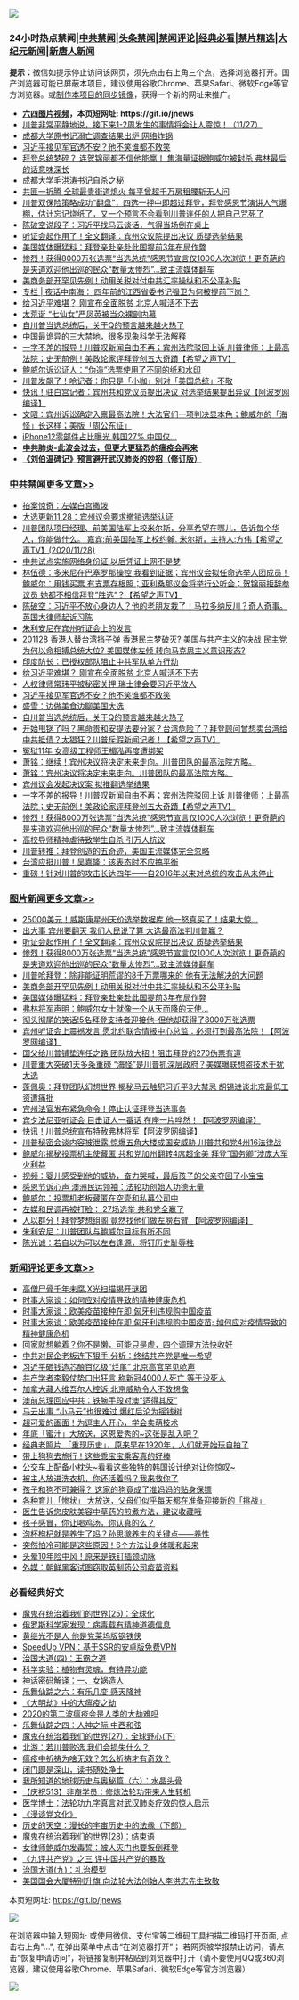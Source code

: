 ![](https://raw.githubusercontent.com/fqnews/bnews/master/64photo/fqnews-qr.jpg)

<div id="tt">
<h3>24小时热点禁闻|<a href="#%E4%B8%AD%E5%85%B1%E7%A6%81%E9%97%BB%E6%9B%B4%E5%A4%9A%E6%96%87%E7%AB%A0">中共禁闻</a>|<a href="#%E5%9B%BE%E7%89%87%E6%96%B0%E9%97%BB%E6%9B%B4%E5%A4%9A%E6%96%87%E7%AB%A0">头条禁闻</a>|<a href="#%E6%96%B0%E9%97%BB%E8%AF%84%E8%AE%BA%E6%9B%B4%E5%A4%9A%E6%96%87%E7%AB%A0">禁闻评论|<a href="#%E5%BF%85%E7%9C%8B%E7%BB%8F%E5%85%B8%E5%A5%BD%E6%96%87">经典必看|<a href="/video.md#%E7%A6%81%E7%89%87%E7%B2%BE%E9%80%89">禁片精选</a>|<a href="https://github.com/fqnews/djy/blob/master/gb/nf1351518.md#1">大纪元新闻</a>|<a href="https://github.com/fqnews/ntdtv/blob/master/gb/prog204.md#1">新唐人新闻</a></h3>
<div><b>提示：</b>微信如提示停止访问该网页，须先点击右上角三个点，选择浏览器打开。国产浏览器可能已屏蔽本项目，建议使用谷歌Chrome、苹果Safari、微软Edge等官方浏览器。或<a href="https://github.com/fqnews/bnews/blob/master/%E5%88%B6%E4%BD%9Cgit%E7%A6%81%E9%97%BB%E9%95%9C%E5%83%8F.md">制作本项目的同步镜像</a>，获得一个新的网址来推广。</div>
<ul>
<li><b><a href="http://d1.bdrive.tk/64.mp4" target="_blank">六四图片视频</a>，本页短网址: https://git.io/jnews</b></li>
<li><a href="/bannedvideo/20201128/1438389.md">川普非常平静地说，接下来1-2周发生的事情将会让人震惊！（11/27）</a></li>
<li><a href="/cbnews/20201128/1438362.md">成都大学原书记溺亡调查结果出炉 网络炸锅</a></li>
<li><a href="/cbnews/20201128/1438620.md">习近平接见军官透不安？他不笑谁都不敢笑</a></li>
<li><a href="/cnnews/20201128/1438295.md">拜登总统梦碎？ 连贺锦丽都不信他能赢！ 集海量证据鲍威尔被封杀 弗林最后的话意味深长</a></li>
<li><a href="/renquan/20201127/1438258.md">成都大学毛洪涛书记自杀之秘</a></li>
<li><a href="/cnnews/hknews/20201128/1438534.md">共匪一折腾 全球最贵街道熄火 每平曾超千万房租腰斩无人问</a></li>
<li><a href="/bannedvideo/20201128/1438359.md">川普双保险策略成功“翻盘”，四选一押中即超过拜登，拜登感恩节演讲人气爆棚，估计忘记烧纸了，又一个预言不会看到川普连任的人把自己咒死了</a></li>
<li><a href="/cbnews/20201128/1438329.md">陈破空说段子：习近平找马云谈话，气得当场倒在桌上</a></li>
<li><a href="/topimagenews/20201128/1438585.md">听证会起作用了！全文翻译：宾州众议院提出决议 质疑选举结果</a></li>
<li><a href="/topimagenews/20201128/1438282.md">美国媒体曝猛料：拜登亲赴亲赴此国提前3年布局作弊</a></li>
<li><a href="/comments/20201128/1438507.md">惨烈！获得8000万张选票“当选总统”感恩节宣言仅1000人次浏览！更奇葩的是夹道欢迎他出巡的民众“数量太惨烈”…致主流媒体翻车</a></li>
<li><a href="/topimagenews/20201128/1438318.md">美商务部开罕见先例！动用关税对付中共汇率操纵和不公平补贴</a></li>
<li><a href="/cbnews/20201128/1438371.md">专栏 | 夜话中南海： 四年前的江西省委书记强卫为何被提前下岗？</a></li>
<li><a href="/cbnews/20201128/1438644.md">给习近平难堪？ 刚宣布全面脱贫 北京人喊活不下去</a></li>
<li><a href="/lifebaike/20201128/1438391.md">太荒诞 “七仙女”严凤英被当众裸剖内幕</a></li>
<li><a href="/cbnews/20201128/1438532.md">自川普当选总统后，关于Q的预言越来越火热了</a></li>
<li><a href="/comments/20201128/1438278.md">中国最诡异的三大禁地，很多现象科学无法解释</a></li>
<li><a href="/cbnews/20201128/1438517.md">一字不差的报导！川普叹新闻自由不再；宾州法院驳回上诉  川普律师：上最高法院；史无前例！美政论家评拜登创五大奇蹟【希望之声TV】</a></li>
<li><a href="/cbnews/20201128/1438316.md">鲍威尔诉讼证人：“伪造”选票使用了不同的纸和水印</a></li>
<li><a href="/cnnews/20201128/1438294.md">川普发飙了！呛记者：你只是「小咖」别对「美国总统」不敬</a></li>
<li><a href="/cnnews/20201128/1438488.md">快讯！驻白宫记者：宾州共和党议员提出决议 对选举结果提出异议【阿波罗网编译】</a></li>
<li><a href="/cbnews/20201128/1438443.md">文昭：宾州诉讼确定入禀最高法院！大法官们一项判决显本色；鲍威尔的「海怪」长这样；美版「周公东征」</a></li>
<li><a href="/cnnews/20201128/1438615.md">iPhone12零部件占比曝光 韩国27% 中国仅…</a></li>
<li><b><a href="/comments/20200211/1275071.md" target="_blank">中共肺炎-此波会过去，但更大更猛烈的瘟疫会再来</a></b></li>
<li><b><a href="/comments/20200207/1272816.md" target="_blank">《刘伯温碑记》预言避开武汉肺炎的妙招（修订版）</a></b></li>
</ul>
</div>

<div class="catlist">
<h3><a href="/cbnews/" target="_blank">中共禁闻</a><span><a href="/cbnews/" target="_blank" rel="nofollow">更多文章>></a></span></h3>
<ul>
<li><a href="/cbnews/20201128/1438786.md" target="_blank">拍案惊奇：左媒白宫撒泼</a></li>
<li><a href="/cbnews/20201128/1438748.md" target="_blank">大选更新11.28：宾州议会要求撤销选举认证</a></li>
<li><a href="/cbnews/20201128/1438710.md" target="_blank">川普团队项目经理、前美国陆军上校米尔斯，分享希望在哪儿，告诉每个华人，你能做什么。 嘉宾:前美国陆军上校约翰. 米尔斯，主持人:方伟【希望之声TV】(2020/11/28)</a></li>
<li><a href="/cbnews/20201128/1438700.md" target="_blank">中共试点实施网络身份证 以后凭证上网不是梦</a></li>
<li><a href="/cbnews/20201128/1438698.md" target="_blank">林伍德：多米尼在巴塞罗那操控 我看到证据；宾州议会拟任命选举人团成员！鲍威尔：用钱买票 有支票存根照；亚利桑那议会将举行公听会；贺锦丽拒辞参议员 她都不相信拜登”胜选&#8221;？【希望之声TV】</a></li>
<li><a href="/cbnews/20201128/1438694.md" target="_blank">陈破空：习近平不放心身边人？他的老朋友栽了！马拉多纳反川？奇人奇事。英国大律师起诉习陈</a></li>
<li><a href="/cbnews/20201128/1438691.md" target="_blank">朱利安尼在宾州听证会上的发言</a></li>
<li><a href="/cbnews/20201128/1438681.md" target="_blank">201128 香港人替台湾挡子弹 香港民主梦破灭? 美国与共产主义的决战 民主党为何以命相搏总统大位? 美国媒体左倾 转向马克思主义意识形态?</a></li>
<li><a href="/cbnews/20201128/1438658.md" target="_blank">印度防长：已授权部队阻止中共军队单方行动</a></li>
<li><a href="/cbnews/20201128/1438644.md" target="_blank">给习近平难堪？ 刚宣布全面脱贫 北京人喊活不下去</a></li>
<li><a href="/cbnews/20201128/1438621.md" target="_blank">人权律师常玮平被秘密关押 瑞士律会要习近平放人</a></li>
<li><a href="/cbnews/20201128/1438620.md" target="_blank">习近平接见军官透不安？他不笑谁都不敢笑</a></li>
<li><a href="/cbnews/20201128/1438596.md" target="_blank">盛雪：边做美食边聊美国大选</a></li>
<li><a href="/cbnews/20201128/1438532.md" target="_blank">自川普当选总统后，关于Q的预言越来越火热了</a></li>
<li><a href="/cbnews/20201128/1438582.md" target="_blank">开始甩锅了吗？黑命贵和安提法要分家？台湾危险了？拜登顾问曾想卖台湾给中共抵债？太猖狂？川普斥假新闻记者！【希望之声TV】</a></li>
<li><a href="/cbnews/20201128/1438574.md" target="_blank">冤狱11年 女高级工程师王楣泓再度遭绑架</a></li>
<li><a href="/cbnews/20201128/1438572.md" target="_blank">萧铭：继续！宾州决议将决定未来走向。川普团队的最高法院方略。</a></li>
<li><a href="/cbnews/20201128/1438556.md" target="_blank">萧铭：宾州决议将决定未来走向。川普团队的最高法院方略。</a></li>
<li><a href="/cbnews/20201128/1438553.md" target="_blank">宾州议会发起决议案 拟推翻选举结果</a></li>
<li><a href="/cbnews/20201128/1438517.md" target="_blank">一字不差的报导！川普叹新闻自由不再；宾州法院驳回上诉  川普律师：上最高法院；史无前例！美政论家评拜登创五大奇蹟【希望之声TV】</a></li>
<li><a href="/comments/20201128/1438507.md" target="_blank">惨烈！获得8000万张选票“当选总统”感恩节宣言仅1000人次浏览！更奇葩的是夹道欢迎他出巡的民众“数量太惨烈”…致主流媒体翻车</a></li>
<li><a href="/cbnews/20201128/1438496.md" target="_blank">高校导师精神虐待致学生自杀 引万人抗议</a></li>
<li><a href="/cbnews/20201128/1438293.md" target="_blank">川普转推：拜登创造的五奇迹，美国主流媒体完全忽略</a></li>
<li><a href="/cbnews/20201128/1438396.md" target="_blank">台湾应挺川普！吴嘉隆：该表态时不应搞平衡</a></li>
<li><a href="/cbnews/20201128/1438395.md" target="_blank">重磅！针对川普的攻击长达四年——自2016年以来对总统的攻击从未停止</a></li>

</ul>
</div>
<div class="catlist">
<h3><a href="/topimagenews/" target="_blank">图片新闻</a><span><a href="/topimagenews/" target="_blank" rel="nofollow">更多文章>></a></span></h3>
<ul>
<li><a href="/topimagenews/20201128/1438779.md" target="_blank">25000美元！威斯康星州天价选举数据库 他一怒真买了！结果大惊…</a></li>
<li><a href="/topimagenews/20201128/1438742.md" target="_blank">出大事 宾州要翻天 我们人民说了算 大选最高法判川普赢？</a></li>
<li><a href="/topimagenews/20201128/1438585.md" target="_blank">听证会起作用了！全文翻译：宾州众议院提出决议 质疑选举结果</a></li>
<li><a href="/comments/20201128/1438507.md" target="_blank">惨烈！获得8000万张选票“当选总统”感恩节宣言仅1000人次浏览！更奇葩的是夹道欢迎他出巡的民众“数量太惨烈”…致主流媒体翻车</a></li>
<li><a href="/topimagenews/20201128/1438467.md" target="_blank">川普呛拜登：除非能证明荒谬的8千万票哪来的 他有无法解决的大问题</a></li>
<li><a href="/topimagenews/20201128/1438318.md" target="_blank">美商务部开罕见先例！动用关税对付中共汇率操纵和不公平补贴</a></li>
<li><a href="/topimagenews/20201128/1438282.md" target="_blank">美国媒体曝猛料：拜登亲赴亲赴此国提前3年布局作弊</a></li>
<li><a href="/topimagenews/20201127/1438070.md" target="_blank">弗林将军声明：鲍威尔女士就像一个从天而降的天使…</a></li>
<li><a href="/topimagenews/20201127/1438026.md" target="_blank">彻头彻尾的笑话!5名拜登支持者迎接他&#8211;但他却获得了8000万张选票</a></li>
<li><a href="/topimagenews/20201127/1437920.md" target="_blank">宾州听证会上震撼发言 愿北约联合情报中心总监：必须打到最高法院！【阿波罗网编译】</a></li>
<li><a href="/topimagenews/20201126/1437670.md" target="_blank">国父给川普铺垫连任之路 团队放大招！阻击拜登的270伪票有道</a></li>
<li><a href="/topimagenews/20201126/1437615.md" target="_blank">川普重大突破1天多条重磅 “海怪”是川普抓深层政府？美媒曝联想盗技术干扰大选</a></li>
<li><a href="/topimagenews/20201126/1437533.md" target="_blank">蓬佩奥：拜登团队幻想世界 揭秘马云触犯习近平3大禁忌 胡锡进谈北京最低​​工资遭痛批</a></li>
<li><a href="/topimagenews/20201126/1437384.md" target="_blank">宾州法官发布紧急命令！停止认证拜登当选事务</a></li>
<li><a href="/topimagenews/20201126/1437290.md" target="_blank">宾夕法尼亚听证会 目击证人一番话 在座一片哗然！【阿波罗网编译】</a></li>
<li><a href="/topimagenews/20201126/1437210.md" target="_blank">快讯！川普总统宣布特赦弗林将军【阿波罗网编译】</a></li>
<li><a href="/topimagenews/20201126/1437110.md" target="_blank">川普秘密会谈内容被泄露 惊爆五角大楼成国安威胁 川普共和党4州16法律战</a></li>
<li><a href="/topimagenews/20201126/1437096.md" target="_blank">鲍威尔揭秘投票机主使藏匿 共和党加州翻转4席超全美 拜登&#8221;国务卿&#8221;涉庞大军火利益</a></li>
<li><a href="/comments/20201125/1436916.md" target="_blank">视频：婴儿感受到他的威胁，奋力哭喊，最后孩子的父亲夺回了小宝宝</a></li>
<li><a href="/topimagenews/20201125/1436913.md" target="_blank">感恩节诉心声 澳洲民运领袖：法轮功创始人功德无量</a></li>
<li><a href="/topimagenews/20201125/1436851.md" target="_blank">鲍威尔：投票机老板藏匿在空壳和私募公司中</a></li>
<li><a href="/topimagenews/20201125/1436783.md" target="_blank">左媒和民调再被打脸： 27场选举 共和党全赢了</a></li>
<li><a href="/topimagenews/20201125/1436760.md" target="_blank">人以群分！拜登梦想组阁 竟然找他们做左膀右臂 【阿波罗网编译】</a></li>
<li><a href="/topimagenews/20201125/1436675.md" target="_blank">朱利安尼：川普团队与鲍威尔目标有所不同</a></li>
<li><a href="/comments/20201125/1436540.md" target="_blank">陈光诚：若自以为可以左右逢源，将钉历史耻辱柱</a></li>

</ul>
</div>
<div class="catlist">
<h3><a href="/comments/" target="_blank">新闻评论</a><span><a href="/comments/" target="_blank" rel="nofollow">更多文章>></a></span></h3>
<ul>
<li><a href="/comments/20201128/1438783.md" target="_blank">高僧尸骨千年未腐,X光扫描揭开谜团</a></li>
<li><a href="/comments/20201128/1438782.md" target="_blank">时事大家谈：如何应对疫情导致的精神健康危机</a></li>
<li><a href="/comments/20201128/1438781.md" target="_blank">时事大家谈：欧美疫苗接种在即 匈牙利违规购中国疫苗</a></li>
<li><a href="/comments/20201128/1438780.md" target="_blank">时事大家谈：欧美疫苗接种在即 匈牙利违规购中国疫苗; 如何应对疫情导致的精神健康危机</a></li>
<li><a href="/comments/20201128/1438719.md" target="_blank">回家就想躺着？你不是懒，可能只是虚，四个调理方法快收好</a></li>
<li><a href="/comments/20201128/1438714.md" target="_blank">中共对民企老板连下狠手 分析：终结共产党是唯一希望</a></li>
<li><a href="/comments/20201128/1438703.md" target="_blank">习近平砸钱造芯酿百亿级“烂尾” 北京高官罕见呛声</a></li>
<li><a href="/comments/20201128/1438702.md" target="_blank">共产学者李毅仗势口出狂言 称新冠4000人死亡 等于没死人</a></li>
<li><a href="/comments/20201128/1438677.md" target="_blank">加拿大藏人维吾尔人控诉 北京威胁令人不敢想像</a></li>
<li><a href="/comments/20201128/1438670.md" target="_blank">澳前总理回应中共：铁腕手段对澳“适得其反”</a></li>
<li><a href="/comments/20201128/1438647.md" target="_blank">马云出事 “小马云”也很难过 爆红后沦为摇钱树</a></li>
<li><a href="/comments/20201128/1438639.md" target="_blank">超可爱的画面！为逗主人开心，学会卖萌技术</a></li>
<li><a href="/comments/20201128/1438638.md" target="_blank">年底「蜜汁」大放送，这恩爱秀的~这张是乱入吧？</a></li>
<li><a href="/comments/20201128/1438636.md" target="_blank">经典老照片 「重现历史」，原来早在1920年，人们就开始玩自拍了</a></li>
<li><a href="/comments/20201128/1438635.md" target="_blank">带上狗狗去旅行！这些乖宝宝乘客真的好棒</a></li>
<li><a href="/comments/20201128/1438634.md" target="_blank">公交车上配备小枕头~看看这些独特的韩国设计绝对让你惊叹~</a></li>
<li><a href="/comments/20201128/1438633.md" target="_blank">被主人放进洗衣机，你还活着吗？我来救你了</a></li>
<li><a href="/comments/20201128/1438632.md" target="_blank">孩子和狗不可兼得？ 这家的狗竟成了准妈妈的贴身保镖</a></li>
<li><a href="/comments/20201128/1438631.md" target="_blank">各种育儿「惨状」 大放送，父母们似乎每天都在准备迎接新的「挑战」</a></li>
<li><a href="/comments/20201128/1438630.md" target="_blank">医生告诉您皮肤美容中草药的煎煮方法，建议收藏哦</a></li>
<li><a href="/comments/20201128/1438629.md" target="_blank">孩子感冒，你让喝鸡汤，你认真的么？</a></li>
<li><a href="/comments/20201128/1438628.md" target="_blank">泡杯枸杞就是养生了吗？孙思邈养生的关键点——养性</a></li>
<li><a href="/comments/20201128/1438627.md" target="_blank">突然怕冷可能是这些原因！6个方法让身体暖和起来</a></li>
<li><a href="/comments/20201128/1438626.md" target="_blank">头晕10年险中风！原来是铁钉插颈动脉</a></li>
<li><a href="/comments/20201128/1438624.md" target="_blank">外媒：朝鲜黑客试图窃取英制药公司疫苗资料</a></li>

</ul>
</div>

<div class="catlist">
<h3>必看经典好文</h3>
<ul>
<li><a href="/comments/20181017/1014654.md" target="_blank">魔鬼在统治着我们的世界(25)：全球化</a></li>
<li><a href="/cbnews/20200823/1384378.md" target="_blank">俄罗斯科学家发现：病毒载有精神道德信息</a></li>
<li><a href="/lifebaike/20190522/1131765.md" target="_blank">黄继光不是人 他是党莱坞版钢铁侠</a></li>
<li><a href="/cbnews/20191226/1241739.md" target="_blank">SpeedUp VPN：基于SSR的安卓版免费VPN</a></li>
<li><a href="/cbnews/20180310/912637.md" target="_blank">治国大道(四)：王霸之道</a></li>
<li><a href="/comments/20200605/783205.md" target="_blank">科学实验：植物有灵魂，有特异功能</a></li>
<li><a href="/comments/20200609/1342224.md" target="_blank">神话密码解译：一、女娲造人</a></li>
<li><a href="/tculture/20190101/792146.md" target="_blank">乐舞仙踪之六：有乐几变 感天降神</a></li>
<li><a href="/comments/20200203/1269785.md" target="_blank">《大明劫》中的大瘟疫之劫</a></li>
<li><a href="/comments/20200712/1359432.md" target="_blank">2020的第二波瘟疫会是人类的大劫难吗</a></li>
<li><a href="/tculture/20190101/791144.md" target="_blank">乐舞仙踪之四：人神之际 中西和弦</a></li>
<li><a href="/comments/20181224/1052333.md" target="_blank">魔鬼在统治着我们的世界(27)：全球野心(下)</a></li>
<li><a href="/comments/20201112/1430018.md" target="_blank">北游：若川普败选 我们会损失什么？</a></li>
<li><a href="/comments/20200502/1322275.md" target="_blank">瘟疫中祈祷为啥无效？怎么祈祷才有奇效？</a></li>
<li><a href="/tculture/20200803/1373949.md" target="_blank">闭门即是深山，读书随处净土</a></li>
<li><a href="/cbnews/20171115/856086.md" target="_blank">我所知道的地球历史与奥秘篇（六）：水晶头骨</a></li>
<li><a href="/cbnews/20200518/1330564.md" target="_blank">【庆祝513】非裔学员：修炼法轮功带来人生转机</a></li>
<li><a href="/comments/20200820/1382989.md" target="_blank">医学博士：法轮功九字真言对武汉肺炎疗效的惊人启示</a></li>
<li><a href="/comments/20200521/783167.md" target="_blank">《漫谈党文化》</a></li>
<li><a href="/tculture/20121025/73066.md" target="_blank">历史的天空：漫长的宇宙历史中的法缘（下部）</a></li>
<li><a href="/comments/20181228/1054609.md" target="_blank">魔鬼在统治着我们的世界(28)：结束语</a></li>
<li><a href="/comments/20201123/1435422.md" target="_blank">女律师鲍威尔发毒誓：被人灭门也要扳倒拜登</a></li>
<li><a href="/bookonline/20131116/201054.md" target="_blank">《九评共产党》之三 评中国共产党的暴政</a></li>
<li><a href="/cbnews/20180315/914943.md" target="_blank">治国大道(九)：礼治模型</a></li>
<li><a href="/comments/20200516/1329276.md" target="_blank">美国国会大厦特别升旗 向法轮大法创始人李洪志先生致敬</a></li>

</ul>
</div>

本页短网址: https://git.io/jnews

![](https://raw.githubusercontent.com/fqnews/bnews/master/64photo/fqnews-qr.jpg)

在浏览器中输入短网址 或使用微信、支付宝等二维码工具扫描二维码打开页面, 点击右上角"...", 在弹出菜单中点击“在浏览器打开”； 若网页被举报禁止访问，请点击“恢复申请访问”，将链接复制并粘贴到浏览器中打开（请不要使用QQ或360浏览器，建议使用谷歌Chrome、苹果Safari、微软Edge等官方浏览器）

![](https://raw.githubusercontent.com/fqnews/bnews/master/64photo/wx.jpg)